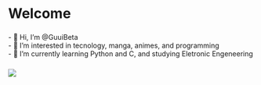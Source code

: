 <h1 align="left">Welcome</h1>

###

<p align="left">- 👋 Hi, I’m @GuuiBeta<br>- 👀 I’m interested in tecnology, manga, animes, and programming<br>- 🌱 I’m currently learning Python and C, and studying Eletronic Engeneering</p>

###

<div align="left">
  <img src="https://profile-counter.glitch.me/GuuiBeta/count.svg?"  />
</div>

###

<!---
GuuiBeta/GuuiBeta is a ✨ special ✨ repository because its `README.md` (this file) appears on your GitHub profile.
You can click the Preview link to take a look at your changes.
--->
